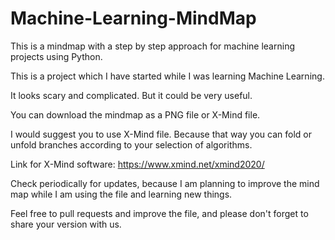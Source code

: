# Machine-Learning-MindMap
This is a mindmap with a step by step approach for machine learning projects using Python.

This is a project which I have started while I was learning Machine Learning.

It looks scary and complicated. But it could be very useful.

You can download the mindmap as a PNG file or X-Mind file.

I would suggest you to use X-Mind file. Because that way you can fold or unfold branches according to your selection of algorithms.

Link for X-Mind software: https://www.xmind.net/xmind2020/

Check periodically for updates, because I am planning to improve the mind map while I am using the file and learning new things.

Feel free to pull requests and improve the file, and please don't forget to share your version with us.

